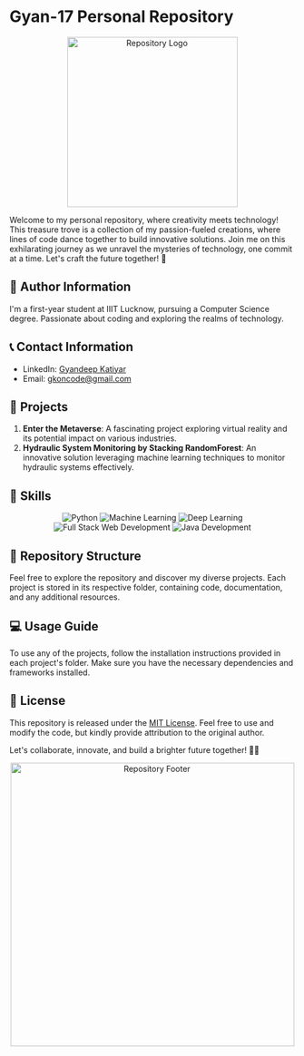 # Gyan-17 Personal Repository

<div align="center">
  <img src="repository_logo.png" alt="Repository Logo" width="300px">
</div>

Welcome to my personal repository, where creativity meets technology! This treasure trove is a collection of my passion-fueled creations, where lines of code dance together to build innovative solutions. Join me on this exhilarating journey as we unravel the mysteries of technology, one commit at a time. Let's craft the future together! 🚀

## 🌟 Author Information
I'm a first-year student at IIIT Lucknow, pursuing a Computer Science degree. Passionate about coding and exploring the realms of technology.

## 📞 Contact Information
- LinkedIn: [Gyandeep Katiyar](https://www.linkedin.com/in/gyandeep-katiyar-linkedin/)
- Email: gkoncode@gmail.com

## 🚀 Projects
1. **Enter the Metaverse**: A fascinating project exploring virtual reality and its potential impact on various industries.
2. **Hydraulic System Monitoring by Stacking RandomForest**: An innovative solution leveraging machine learning techniques to monitor hydraulic systems effectively.

## 🔧 Skills
<div align="center">
  
![Python](https://img.shields.io/badge/Python-%2314354C.svg?style=for-the-badge&logo=python&logoColor=white) 
![Machine Learning](https://img.shields.io/badge/Machine%20Learning-%23007ACC.svg?style=for-the-badge&logo=python&logoColor=white) 
![Deep Learning](https://img.shields.io/badge/Deep%20Learning-%233776AB.svg?style=for-the-badge&logo=python&logoColor=white) 
![Full Stack Web Development](https://img.shields.io/badge/Full%20Stack%20Web%20Development-%23000000.svg?style=for-the-badge&logo=html5&logoColor=white) 
![Java Development](https://img.shields.io/badge/Java%20Development-%23007396.svg?style=for-the-badge&logo=java&logoColor=white) 

</div>

## 📂 Repository Structure
Feel free to explore the repository and discover my diverse projects. Each project is stored in its respective folder, containing code, documentation, and any additional resources.

## 💻 Usage Guide
To use any of the projects, follow the installation instructions provided in each project's folder. Make sure you have the necessary dependencies and frameworks installed.

## 📜 License
This repository is released under the [MIT License](LICENSE). Feel free to use and modify the code, but kindly provide attribution to the original author.

Let's collaborate, innovate, and build a brighter future together! 🌈🤝

<div align="center">
  <img src="repository_footer.png" alt="Repository Footer" width="500px">
</div>
